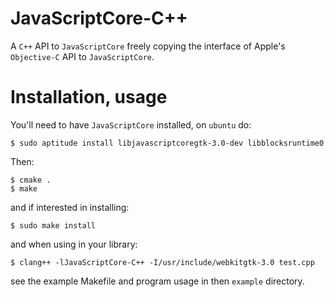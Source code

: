 JavaScriptCore-C++
=====================

A `C++` API to `JavaScriptCore` freely copying the interface of
Apple's `Objective-C` API to `JavaScriptCore`.

# Installation, usage

You'll need to have `JavaScriptCore` installed, on `ubuntu` do:

```shell
$ sudo aptitude install libjavascriptcoregtk-3.0-dev libblocksruntime0
```

Then:

```shell
$ cmake .
$ make
```

and if interested in installing:

```shell
$ sudo make install
```

and when using in your library:

```shell
$ clang++ -lJavaScriptCore-C++ -I/usr/include/webkitgtk-3.0 test.cpp
```

see the example Makefile and program usage in then `example`
directory.

